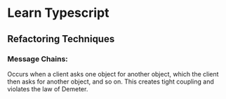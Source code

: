 # Learn Typescript

## Refactoring Techniques

### Message Chains: 

Occurs when a client asks one object for another object, which the client then asks for another object, and so on. 
This creates tight coupling and violates the law of Demeter.
